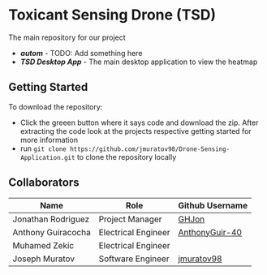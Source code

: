 # Toxicant Sensing Drone (TSD)

The main repository for our project

- ***autom*** - TODO: Add something here
- ***TSD Desktop App*** - The main desktop application to view the heatmap

## Getting Started ##
To download the repository:
- Click the greeen button where it says code and download the zip. After extracting the code look at the projects respective getting started for more information
- run `git clone https://github.com/jmuratov98/Drone-Sensing-Application.git` to clone the repository locally

## Collaborators ##
| Name               | Role                 | Github Username |
|--------------------|----------------------|-----------------|
| Jonathan Rodriguez | Project Manager      | [GHJon](https://github.com/GHJon) |
| Anthony Guiracocha | Electrical Engineer  | [AnthonyGuir-40](https://github.com/AnthonyGuir-40)
| Muhamed Zekic      | Electrical Engineer  |
| Joseph Muratov     | Software Engineer    | [jmuratov98](https://github.com/jmuratov98)